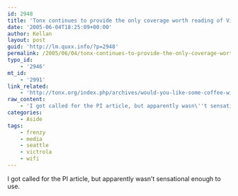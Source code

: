 ```yaml
---
id: 2948
title: 'Tonx continues to provide the only coverage worth reading of Victrolas wifi free weekends.'
date: '2005-06-04T18:25:09+00:00'
author: Kellan
layout: post
guid: 'http://lm.quxx.info/?p=2948'
permalink: /2005/06/04/tonx-continues-to-provide-the-only-coverage-worth-reading-of-victrolas-wifi-free-weekends/
typo_id:
    - '2946'
mt_id:
    - '2991'
link_related:
    - 'http://tonx.org/index.php/archives/would-you-like-some-coffee-with-that-wifi/'
raw_content:
    - 'I got called for the PI article, but apparently wasn\''t sensational enough to use.'
categories:
    - Aside
tags:
    - frenzy
    - media
    - seattle
    - victrola
    - wifi
---
```


I got called for the PI article, but apparently wasn’t sensational enough to use.
